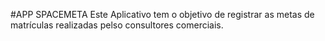 #APP SPACEMETA
Este Aplicativo tem o objetivo de registrar as metas de matrículas realizadas pelso consultores comerciais.
